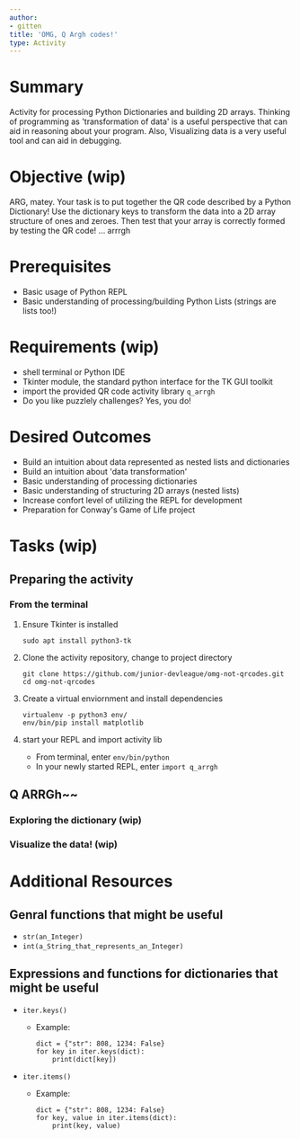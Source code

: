 ```yaml
---
author:
- gitten
title: 'OMG, Q Argh codes!'
type: Activity
---
```


Summary
=======

Activity for processing Python Dictionaries and building 2D arrays.
Thinking of programming as 'transformation of data' is a useful
perspective that can aid in reasoning about your program. Also,
Visualizing data is a very useful tool and can aid in debugging.

Objective (wip)
===============

ARG, matey. Your task is to put together the QR code described by a
Python Dictionary! Use the dictionary keys to transform the data into a
2D array structure of ones and zeroes. Then test that your array is
correctly formed by testing the QR code! ... arrrgh

Prerequisites
=============

-   Basic usage of Python REPL
-   Basic understanding of processing/building Python Lists (strings are
    lists too!)

Requirements (wip)
==================

-   shell terminal or Python IDE
-   Tkinter module, the standard python interface for the TK GUI toolkit
-   import the provided QR code activity library `q_arrgh`
-   Do you like puzzlely challenges? Yes, you do!

Desired Outcomes
================

-   Build an intuition about data represented as nested lists and
    dictionaries
-   Build an intuition about 'data transformation'
-   Basic understanding of processing dictionaries
-   Basic understanding of structuring 2D arrays (nested lists)
-   Increase confort level of utilizing the REPL for development
-   Preparation for Conway's Game of Life project

Tasks (wip)
===========

Preparing the activity
----------------------

### From the terminal

1.  Ensure Tkinter is installed

    ``` {.bash}
    sudo apt install python3-tk
    ```

2.  Clone the activity repository, change to project directory

    ``` {.bash}
    git clone https://github.com/junior-devleague/omg-not-qrcodes.git
    cd omg-not-qrcodes
    ```

3.  Create a virtual enviornment and install dependencies

    ``` {.bash}
    virtualenv -p python3 env/
    env/bin/pip install matplotlib
    ```

4.  start your REPL and import activity lib
    -   From terminal, enter `env/bin/python`
    -   In your newly started REPL, enter `import q_arrgh`

Q ARRGh\~\~
-----------

### Exploring the dictionary (wip)

### Visualize the data! (wip)

Additional Resources
====================

Genral functions that might be useful
-------------------------------------

-   `str(an_Integer)`
-   `int(a_String_that_represents_an_Integer)`

Expressions and functions for dictionaries that might be useful
---------------------------------------------------------------

-   `iter.keys()`
    -   Example:

        ``` {.python}
        dict = {"str": 808, 1234: False}
        for key in iter.keys(dict):
            print(dict[key])
        ```

-   `iter.items()`
    -   Example:

        ``` {.python}
        dict = {"str": 808, 1234: False}
        for key, value in iter.items(dict):
            print(key, value)
        ```
